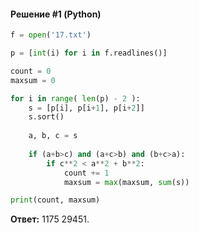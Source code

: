 #### Решение #1 (Python)
```python
f = open('17.txt')

p = [int(i) for i in f.readlines()]

count = 0
maxsum = 0

for i in range( len(p) - 2 ):
	s = [p[i], p[i+1], p[i+2]]
	s.sort()
	
	a, b, c = s
	
	if (a+b>c) and (a+c>b) and (b+c>a):
		if c**2 < a**2 + b**2:
			count += 1
			maxsum = max(maxsum, sum(s))

print(count, maxsum)
```
**Ответ:** 1175 29451.
